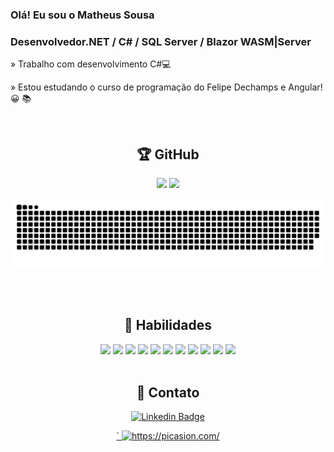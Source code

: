 ### Olá! Eu sou o Matheus Sousa 

### Desenvolvedor.NET / C# / SQL Server / Blazor WASM|Server

   » Trabalho com desenvolvimento C#💻
   
   » Estou estudando o curso de programação do Felipe Dechamps e Angular! 😀 📚

<div align="center"> 

<br>

<div align="center">
    <h2>🏆 GitHub</h2>
</div>
   
<div align="center">
  <img height="180em" src="https://github-readme-stats.vercel.app/api?username=sousamatheus&show_icons=true&theme=dracula"/>
  
  <img height="180em" src="https://github-readme-stats.vercel.app/api/top-langs/?username=sousamatheus&layout=compact&theme=dracula"/>
   
![Snake animation](https://github.com/sousamatheus/SousaMatheus/blob/output/github-contribution-grid-snake.svg)     
</div>
 
 <br>
 
<div align="center" style="display: inline_block"><br>
   <h2>🧠 Habilidades</h2>
  <img width="40px" src="https://cdn.jsdelivr.net/gh/devicons/devicon/icons/dot-net/dot-net-original.svg" />
  <img width="40px" src="https://cdn.jsdelivr.net/gh/devicons/devicon/icons/csharp/csharp-line.svg" /> 
  <img width="40px" src="https://cdn.jsdelivr.net/gh/devicons/devicon/icons/microsoftsqlserver/microsoftsqlserver-plain-wordmark.svg" />
  <img width="40px" src="https://cdn.jsdelivr.net/gh/devicons/devicon/icons/git/git-original-wordmark.svg" /> 
  <img width="40px" src="https://cdn.jsdelivr.net/gh/devicons/devicon/icons/github/github-original-wordmark.svg" /> 
  <img width="40px" src="https://cdn.jsdelivr.net/gh/devicons/devicon/icons/html5/html5-original-wordmark.svg" />
  <img width="40px" src="https://cdn.jsdelivr.net/gh/devicons/devicon/icons/css3/css3-original-wordmark.svg" />    
  <img width="40px" src="https://cdn.jsdelivr.net/gh/devicons/devicon/icons/bootstrap/bootstrap-original-wordmark.svg" />         
  <img width="40px" src="https://cdn.jsdelivr.net/gh/devicons/devicon/icons/javascript/javascript-original.svg" />
  <img width="40px" src="https://cdn.jsdelivr.net/gh/devicons/devicon/icons/typescript/typescript-original.svg" />
  <img width="40px" src="https://cdn.jsdelivr.net/gh/devicons/devicon/icons/react/react-original.svg" />
</div>
  
<br>
<div align="center">
   <h2>📲 Contato</h2>
   
  [![Linkedin Badge](https://img.shields.io/badge/-LinkedIn-blue?style=flat-square&logo=Linkedin&logoColor=white&link=https://www.linkedin.com/in/matheus-sousa-00193a184/)](https://www.linkedin.com/in/matheus-sousa-00193a184/)    
</div>   
   <a href="https://picasion.com/">`
    <img src="https://i.picasion.com/pic92/3ba3110571e814f8d900d908aa1de2a0.gif" width="150" height="150" border="0" alt="https://picasion.com/" />


                                 
</div>
